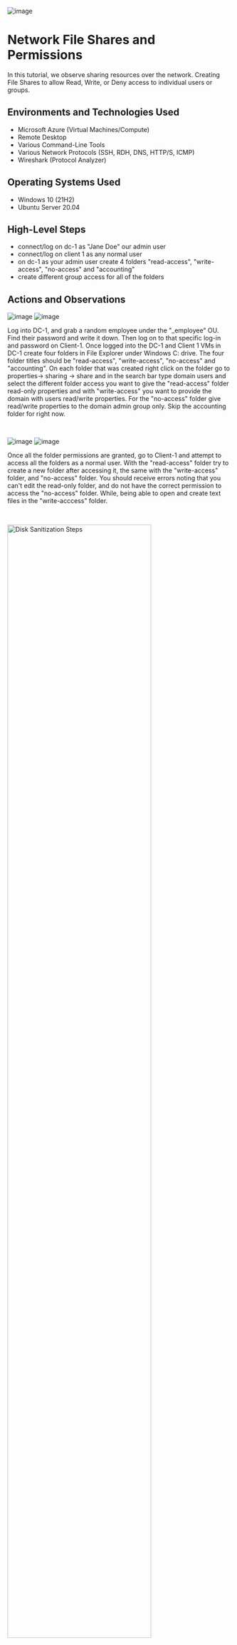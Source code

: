 
![image](https://github.com/user-attachments/assets/4af18c7d-5a55-496e-b5cb-1d8c120bde1f)



<h1>Network File Shares and Permissions </h1>
In this tutorial, we observe sharing resources over the network. Creating File Shares to allow Read, Write, or Deny access to individual users or groups.  <br />

<h2>Environments and Technologies Used</h2>

- Microsoft Azure (Virtual Machines/Compute)
- Remote Desktop
- Various Command-Line Tools
- Various Network Protocols (SSH, RDH, DNS, HTTP/S, ICMP)
- Wireshark (Protocol Analyzer)

<h2>Operating Systems Used </h2>

- Windows 10 (21H2)
- Ubuntu Server 20.04

<h2>High-Level Steps</h2>

- connect/log on dc-1 as "Jane Doe" our admin user
- connect/log on client 1 as any normal user
- on dc-1 as your admin user create 4 folders "read-access", "write-access", "no-access" and "accounting"
- create different group access for all of the folders

<h2>Actions and Observations</h2>

![image](https://github.com/user-attachments/assets/ed50af62-d732-483a-9246-0bb045177259)
![image](https://github.com/user-attachments/assets/f09aa3ab-dc91-4777-a4ee-811abb5bd41b)


<p>
Log into DC-1, and grab a random employee under the "_employee" OU. Find their password and write it down. Then log on to that specific log-in and password on Client-1. Once logged into the DC-1 and Client 1 VMs in DC-1 create four folders in File Explorer under Windows C: drive. The four folder titles should be "read-access", "write-access", "no-access" and "accounting". On each folder that was created right click on the folder go to properties-> sharing -> share and in the search bar type domain users and select the different folder access you want to give the "read-access" folder read-only properties and with "write-access" you want to provide the domain with users read/write properties. For the "no-access" folder give read/write properties to the domain admin group only. Skip the accounting folder for right now.
    
</p>
<br />

![image](https://github.com/user-attachments/assets/5242e0b4-8beb-4220-b523-3d5d83e680c1)
![image](https://github.com/user-attachments/assets/ea716ae5-1287-430f-ac3a-fa85414efcc4)




<p>
Once all the folder permissions are granted, go to Client-1 and attempt to access all the folders as a normal user. With the "read-access" folder try to create a new folder after accessing it, the same with the "write-access" folder, and "no-access" folder. You should receive errors noting that you can't edit the read-only folder, and do not have the correct permission to access the "no-access" folder. While, being able to open and create text files in the "write-acccess" folder.
</p>
<br />

<p>
<img src="https://i.imgur.com/DJmEXEB.png" height="80%" width="80%" alt="Disk Sanitization Steps"/>
</p>
<p>
Lorem ipsum dolor sit amet, consectetur adipiscing elit, sed do eiusmod tempor incididunt ut labore et dolore magna aliqua. Ut enim ad minim veniam, quis nostrud exercitation ullamco laboris nisi ut aliquip ex ea commodo consequat. Duis aute irure dolor in reprehenderit in voluptate velit esse cillum dolore eu fugiat nulla pariatur.
</p>
<br />
